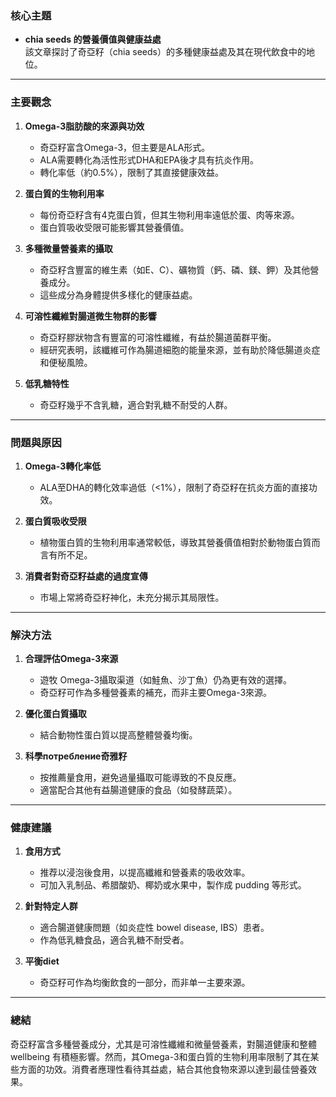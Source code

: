 ### 核心主題
- **chia seeds 的營養價值與健康益處**  
  該文章探討了奇亞籽（chia seeds）的多種健康益處及其在現代飲食中的地位。

---

### 主要觀念
1. **Omega-3脂肪酸的來源與功效**  
   - 奇亞籽富含Omega-3，但主要是ALA形式。
   - ALA需要轉化為活性形式DHA和EPA後才具有抗炎作用。
   - 轉化率低（約0.5%），限制了其直接健康效益。

2. **蛋白質的生物利用率**  
   - 每份奇亞籽含有4克蛋白質，但其生物利用率遠低於蛋、肉等來源。
   - 蛋白質吸收受限可能影響其營養價值。

3. **多種微量營養素的攝取**  
   - 奇亞籽含豐富的維生素（如E、C）、礦物質（鈣、磷、鎂、鉀）及其他營養成分。
   - 這些成分為身體提供多樣化的健康益處。

4. **可溶性纖維對腸道微生物群的影響**  
   - 奇亞籽膠狀物含有豐富的可溶性纖維，有益於腸道菌群平衡。
   - 經研究表明，該纖維可作為腸道細胞的能量來源，並有助於降低腸道炎症和便秘風險。

5. **低乳糖特性**  
   - 奇亞籽幾乎不含乳糖，適合對乳糖不耐受的人群。

---

### 問題與原因
1. **Omega-3轉化率低**  
   - ALA至DHA的轉化效率過低（<1%），限制了奇亞籽在抗炎方面的直接功效。

2. **蛋白質吸收受限**  
   - 植物蛋白質的生物利用率通常較低，導致其營養價值相對於動物蛋白質而言有所不足。

3. **消費者對奇亞籽益處的過度宣傳**  
   - 市場上常將奇亞籽神化，未充分揭示其局限性。

---

### 解決方法
1. **合理評估Omega-3來源**  
   - 遊牧 Omega-3攝取渠道（如鮭魚、沙丁魚）仍為更有效的選擇。
   - 奇亞籽可作為多種營養素的補充，而非主要Omega-3來源。

2. **優化蛋白質攝取**  
   - 結合動物性蛋白質以提高整體營養均衡。

3. **科學потребление奇雅籽**  
   - 按推薦量食用，避免過量攝取可能導致的不良反應。
   - 適當配合其他有益腸道健康的食品（如發酵蔬菜）。

---

### 健康建議
1. **食用方式**  
   - 推荐以浸泡後食用，以提高纖維和營養素的吸收效率。
   - 可加入乳制品、希腊酸奶、椰奶或水果中，製作成 pudding 等形式。

2. **針對特定人群**  
   - 適合腸道健康問題（如炎症性 bowel disease, IBS）患者。
   - 作為低乳糖食品，適合乳糖不耐受者。

3. **平衡diet**  
   - 奇亞籽可作為均衡飲食的一部分，而非单一主要來源。

---

### 總結
奇亞籽富含多種營養成分，尤其是可溶性纖維和微量營養素，對腸道健康和整體 wellbeing 有積極影響。然而，其Omega-3和蛋白質的生物利用率限制了其在某些方面的功效。消費者應理性看待其益處，結合其他食物來源以達到最佳營養效果。